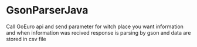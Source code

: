 # GsonParserJava

Call GoEuro api and send parameter for witch place you want information and when information was recived response is parsing by gson and data are stored in csv file 

